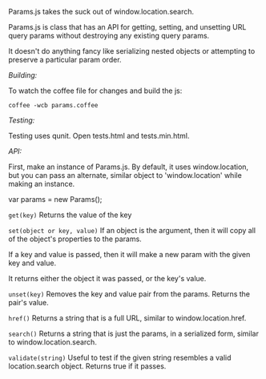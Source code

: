 Params.js takes the suck out of window.location.search.

Params.js is class that has an API for getting, setting, and unsetting URL query params
without destroying any existing query params.

It doesn't do anything fancy like serializing nested objects or attempting to
preserve a particular param order.

_Building:_

To watch the coffee file for changes and build the js:

`coffee -wcb params.coffee`

_Testing:_

Testing uses qunit. Open tests.html and tests.min.html.

_API:_

First, make an instance of Params.js. By default, it uses window.location, but
you can pass an alternate, similar object to 'window.location' while making an
instance.

var params = new Params();

`get(key)`
Returns the value of the key

`set(object or key, value)`
If an object is the argument, then it will copy all of the object's
properties to the params.

If a key and value is passed, then it will make a new param with the given
key and value.

It returns either the object it was passed, or the key's value.

`unset(key)`
Removes the key and value pair from the params.
Returns the pair's value.

`href()`
Returns a string that is a full URL, similar to window.location.href.

`search()`
Returns a string that is just the params, in a serialized form, similar to
window.location.search.

`validate(string)`
Useful to test if the given string resembles a valid location.search object.
Returns true if it passes.

